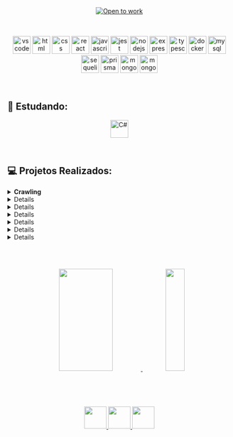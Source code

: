 <br/>
<br/>
<br/>

<div align="center" >
    <a href="https://git.io/typing-svg"><img src="https://readme-typing-svg.demolab.com?font=Fira+Code&size=35&duration=3500&pause=1000&color=007ACC&width=750&height=60&lines=Hello!+I'm+Vania!+{Dev.BackEnd}" alt="Open to work" /></a>
</div>
<br/>
<br/>  
<div align="center">
    <p>
        <a>
            <img 
                 src="https://skillicons.dev/icons?i=vscode"
                 alt="vscode"
                 width="40"
                 height="40"
            />
        </a>
        <a>
            <img 
                 src="https://skillicons.dev/icons?i=html" 
                 alt="html"
                 width="40"
                 height="40"
            />
        </a>
        <a>
            <img 
                 src="https://skillicons.dev/icons?i=css" 
                 alt="css"
                 width="40"
                 height="40"
            />
        </a>
        <a>
            <img 
                 src="https://skillicons.dev/icons?i=react" 
                 alt="react"
                 width="40"
                 height="40"
            />
        </a>
        <a>
            <img 
                 src="https://skillicons.dev/icons?i=js" 
                 alt="javascript"
                 width="40"
                 height="40"
            />
        </a>
        <a>
            <img 
                 src="https://skillicons.dev/icons?i=jest" 
                 alt="jest"
                 width="40"
                 height="40"
            />
        </a>
        <a>
            <img 
                 src="https://skillicons.dev/icons?i=nodejs" 
                 alt="nodejs"
                 width="40"
                 height="40"
            />
        </a>
        <a>
            <img 
                 src="https://skillicons.dev/icons?i=express" 
                 alt="express"
                 width="40"
                 height="40"
            />
        </a>
        <a>
            <img 
                 src="https://skillicons.dev/icons?i=ts" 
                 alt="typescript"
                 width="40"
                 height="40"
            />
        </a>
        <a>
            <img 
                 src="https://skillicons.dev/icons?i=docker" 
                 alt="docker"
                 width="40"
                 height="40"
            />
        </a>
        <a>
            <img 
                 src="https://skillicons.dev/icons?i=mysql" 
                 alt="mysql"
                 width="40"
                 height="40"
            />
        </a>
        <a>
            <img 
                 src="https://skillicons.dev/icons?i=sequelize" 
                 alt="sequelize"
                 width="40"
                 height="40"
            />
        </a>
        <a>
            <img 
                 src="https://skillicons.dev/icons?i=prisma" 
                 alt="prisma"
                 width="40"
                 height="40"
            />
        </a>
        <a>
            <img 
                 src="https://skillicons.dev/icons?i=mongodb" 
                 alt="mongodb"
                 width="40"
                 height="40"
            />
        </a>
        <a>
            <img 
                 src="https://skillicons.dev/icons?i=mongoose" 
                 alt="mongoose"
                 width="40"
                 height="40"
            />
        </a>
    </p>
</div>
<br/>

## 🌱  Estudando:

<div align="center">
    <p>
        <a>
            <img 
                 src="https://skillicons.dev/icons?i=c#" 
                 alt="C#"
                 width="40"
                 height="40"                 
            />
        </a>
    </p>
</div>
<br/>
        
## 💻  Projetos Realizados:
<details>
  <summary><strong>Crawling</strong></summary>
    <ul>
        <li><a href="https://github.com/ioott/BackEnd-Python-Pymongo-Crawling-Mongodb">
            BackEnd | Python | Pymongo | Crawling | Mongodb
        </li>
    </ul>
</details>

<details>
  <summary><strong>Python</strong></summary>
    <ul>
        <li><a href="https://github.com/ioott/Python-Complexidade-Recursividade-Modelos-de-Algoritmos-de-Busca_e_Ordenacao">
            BackEnd | Python | Análise de Complexidade | Recursividade | Modelos de Algoritmos de Busca e Ordenação
        </li>
        <li><a href="https://github.com/ioott/BackEnd-Python-Pymongo-Crawling-Mongodb">
            BackEnd | Python | Pymongo | Crawling | Mongodb
        </li>
        <li><a href="https://github.com/ioott/Python-Pilhas-Deque-LinkedLists">
            BackEnd | Python | Pilhas | Filas | Deques | LinkedLists
        </li>
        <li><a href="https://github.com/ioott/cw">
            BackEnd | Python | MySQL
        </li>
        <li><a href="https://github.com/ioott/BackEnd-Python-Controle-de-Pedidos-do-Restaurante">
            BackEnd | Python
        </li>
        <li><a href="https://github.com/ioott/BackEnd-Python-Pytest-Job-Insights">
            BackEnd | Python
        </li>
        <li><a href="https://github.com/ioott/BackEnd-Python-Pytest-POO-SOLID">
            BackEnd | Python
        </li>
    </ul>
</details>

<details>
  <summary><strong>Node.js</strong></summary>
    <ul>
        <li><a href="https://github.com/ioott/fullstack-node-ts-prisma-react>
            Full Stack | Node.js | Typescript | SQLite | Docker | Prisma | Jest | React | HTML | CSS
        </li>
        <li><a href="https://github.com/ioott/Full-Stack-Node-Express-ORM-React-Jest/tree/main/back-end/src/database">
            Full Stack | Node.js | MySQL | React | HTML | CSS
        </li>
        <li><a href="https://github.com/ioott/FullStack-CRUD-Typescript-ORM-TDD-POO/tree/main/app/frontend/src/pages">
            Full Stack | Node.js | Typescript | MySQL | React | HTML | CSS
        </li>
        <li><a href="https://github.com/ioott/BackEnd-CRUD-API-Typescript-MongoDb-POO">
            BackEnd | Node.js | Typescript | Mongodb
        </li>
        <li><a href="https://github.com/ioott/BackEnd-Typescript-API-Node-Express-MySql">
            BackEnd | Node.js | Typescript | MySQL
        </li>
        <li><a href="https://github.com/ioott/Store-Manager-API-REST">
            BackEnd | Node.js | MySQL
        </li>
        <li><a href="https://github.com/ioott/API-de-blogs-Node-ORM-JWT-Sequelize">
            BackEnd | Node.js | MySQL
        </li>
    </ul>
</details>

<details>
  <summary><strong>Typescript</strong></summary>
    <ul>
        <li><a href="https://github.com/ioott/fullstack-node-ts-prisma-react>
            Full Stack | Node.js | Typescript | SQLite | Docker | Prisma | Jest | React | HTML | CSS
        </li>
        <li><a href="https://github.com/ioott/FullStack-CRUD-Typescript-ORM-TDD-POO/tree/main/app/frontend/src/pages">
            Full Stack | Node.js | Typescript | MySQL | React | HTML | CSS
        </li>
        <li><a href="https://github.com/ioott/BackEnd-Typescript-API-Node-Express-MySql">
            BackEnd | Node.js | Typescript | MySQL
        </li>
        <li><a href="https://github.com/ioott/BackEnd-CRUD-API-Typescript-MongoDb-POO">
            BackEnd | Node.js | Typescript | Mongodb
        </li>
    </ul>
</details>

<details>
  <summary><strong>MySQL</strong></summary>
    <ul>
        <li><a href="https://github.com/ioott/fullstack-node-ts-prisma-react>
            Full Stack | Node.js | Typescript | SQLite | Docker | Prisma | Jest | React | HTML | CSS
        </li>
        <li><a href="https://github.com/ioott/Full-Stack-Node-Express-ORM-React-Jest/tree/main/back-end/src/database">
            Full Stack | Node.js | MySQL | React | HTML | CSS
        </li>
        <li><a href="https://github.com/ioott/FullStack-CRUD-Typescript-ORM-TDD-POO/tree/main/app/frontend/src/pages">
            Full Stack | Node.js | Typescript | MySQL | React | HTML | CSS
        </li>
        <li><a href="https://github.com/ioott/BackEnd-Typescript-API-Node-Express-MySql">
            BackEnd | Node.js | Typescript | MySQL
        </li>
        <li><a href="https://github.com/ioott/Store-Manager-API-REST">
            BackEnd | Node.js | MySQL
        </li>
        <li><a href="https://github.com/ioott/API-de-blogs-Node-ORM-JWT-Sequelize">
            BackEnd | Node.js | MySQL
        </li>
        <li><a href="https://github.com/ioott/cw">
            BackEnd | Python | MySQL
        </li>
    </ul>
</details>

<details>
  <summary><strong>MongoDb</strong></summary>
    <ul>
        <li><a href="https://github.com/ioott/BackEnd-Python-Pymongo-Crawling-Mongodb">
            BackEnd | Python | Pymongo | Crawling | Mongodb
        </li>
        <li><a href="https://github.com/ioott/BackEnd-CRUD-API-Typescript-MongoDb-POO">
            BackEnd | Node.js | Typescript | Mongodb
        </li>
    </ul>
</details>

<details>
  <summary><strong>React</strong></summary>
    <ul>
        <li><a href="https://github.com/ioott/Full-Stack-Node-Express-ORM-React-Jest/tree/main/back-end/src/database">
            Full Stack | Node.js | MySQL | React | HTML | CSS
        </li>
        <li><a href="https://github.com/ioott/FullStack-CRUD-Typescript-ORM-TDD-POO/tree/main/app/frontend/src/pages">
            Full Stack | Node.js | | Typescript | MySQL | React | HTML | CSS
        </li>
        <li><a href="https://github.com/ioott/FrontEnd-JS-React-Redux-CSS-HTML-API">
            FrontEnd | React | HTML | CSS
        </li>
    </ul>
</details>

##

<br/>
<br/>

<div align="center">
  <span>
     <a href="https://github.com/ioott">
     <img width='49%' height="230em" src="https://github-readme-stats.vercel.app/api/top-langs/?username=ioott&layout=compact&langs_count=7&theme=chartreuse-dark"/>
  </span>
  <span>
     <a href="https://www.megamensagens.com/upload/4212.gif">
     <img width='29%' height="230em" src="https://www.megamensagens.com/upload/4212.gif">
  </span>
</div>
<br/>

##
  
<br/>
<div align="center">
    <p align="center">
        <a href="https://www.linkedin.com/in/vania-ioott/">
            <img src="https://raw.githubusercontent.com/gauravghongde/social-icons/master/SVG/Color/LinkedIN.svg" width="50" height="50" />
        </a>
        <a href="mailto:vioott@gmail.com">
            <img src="https://raw.githubusercontent.com/gauravghongde/social-icons/master/SVG/Color/Gmail.svg" width="50" height="50" />
        </a>
        <a href="https://wa.me/5521999732102">
            <img src="https://raw.githubusercontent.com/gauravghongde/social-icons/master/SVG/Color/WhatsApp.svg" width="50" height="50" />
        </a>
    </p>
</div>
